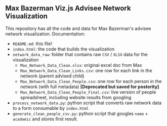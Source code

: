 ## Max Bazerman Viz.js Advisee Network Visualization

This repository has all the code and data for Max Bazerman's advisee network visualization. Documentation: 

* `README.md`: this file!
* `index.html`: the code that builds the visualization 
* `network_data_raw`: folder that contains raw `CSV` / `XLSX` data for the visualization 
  * `Max_Network_Data_Clean.xlsx`: original excel doc from Max 
  * `Max_Network_Data_Clean_Links.csv`: one row for each link in the network (parent advised child)
  * `Max_Network_Data_Clean_People.csv`: one row for each person in the network (with full metadata) **\[Deprecated but saved for posterity\]**
  * `Max_Network_Data_Clean_People_Final.csv`: live version of people spreadsheet, including website results from googling
* `process_network_data.py`: python script that converts raw network data to a form consumable by `index.html`
* `generate_clean_people_csv.py`: python script that googles `name` + ` academic` and stores first result. 
